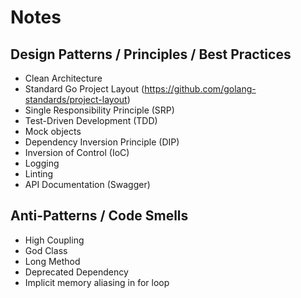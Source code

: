 # Notes

## Design Patterns / Principles / Best Practices

- Clean Architecture
- Standard Go Project Layout (https://github.com/golang-standards/project-layout)
- Single Responsibility Principle (SRP)
- Test-Driven Development (TDD)
- Mock objects
- Dependency Inversion Principle (DIP)
- Inversion of Control (IoC)
- Logging
- Linting
- API Documentation (Swagger)

## Anti-Patterns / Code Smells

- High Coupling
- God Class
- Long Method
- Deprecated Dependency
- Implicit memory aliasing in for loop
